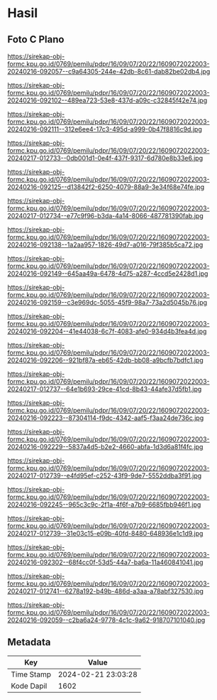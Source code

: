 # Hasil

## Foto C Plano

https://sirekap-obj-formc.kpu.go.id/0769/pemilu/pdpr/16/09/07/20/22/1609072022003-20240216-092057--c9a64305-244e-42db-8c61-dab82be02db4.jpg

https://sirekap-obj-formc.kpu.go.id/0769/pemilu/pdpr/16/09/07/20/22/1609072022003-20240216-092102--489ea723-53e8-437d-a09c-c32845f42e74.jpg

https://sirekap-obj-formc.kpu.go.id/0769/pemilu/pdpr/16/09/07/20/22/1609072022003-20240216-092111--312e6ee4-17c3-495d-a999-0b47f8816c9d.jpg

https://sirekap-obj-formc.kpu.go.id/0769/pemilu/pdpr/16/09/07/20/22/1609072022003-20240217-012733--0db001d1-0e4f-437f-9317-6d780e8b33e6.jpg

https://sirekap-obj-formc.kpu.go.id/0769/pemilu/pdpr/16/09/07/20/22/1609072022003-20240216-092125--d13842f2-6250-4079-88a9-3e34f68e74fe.jpg

https://sirekap-obj-formc.kpu.go.id/0769/pemilu/pdpr/16/09/07/20/22/1609072022003-20240217-012734--e77c9f96-b3da-4a14-8066-487781390fab.jpg

https://sirekap-obj-formc.kpu.go.id/0769/pemilu/pdpr/16/09/07/20/22/1609072022003-20240216-092138--1a2aa957-1826-49d7-a016-79f385b5ca72.jpg

https://sirekap-obj-formc.kpu.go.id/0769/pemilu/pdpr/16/09/07/20/22/1609072022003-20240216-092149--645aa49a-6478-4d75-a287-4ccd5e2428d1.jpg

https://sirekap-obj-formc.kpu.go.id/0769/pemilu/pdpr/16/09/07/20/22/1609072022003-20240216-092159--c3e969dc-5055-45f9-98a7-73a2d5045b76.jpg

https://sirekap-obj-formc.kpu.go.id/0769/pemilu/pdpr/16/09/07/20/22/1609072022003-20240216-092204--41e44038-6c7f-4083-afe0-934d4b3fea4d.jpg

https://sirekap-obj-formc.kpu.go.id/0769/pemilu/pdpr/16/09/07/20/22/1609072022003-20240216-092206--921bf87a-eb65-42db-bb08-a9bcfb7bdfc1.jpg

https://sirekap-obj-formc.kpu.go.id/0769/pemilu/pdpr/16/09/07/20/22/1609072022003-20240217-012737--64e1b693-29ce-41cd-8b43-44afe37d5fb1.jpg

https://sirekap-obj-formc.kpu.go.id/0769/pemilu/pdpr/16/09/07/20/22/1609072022003-20240216-092223--87304114-f9dc-4342-aaf5-f3aa24de736c.jpg

https://sirekap-obj-formc.kpu.go.id/0769/pemilu/pdpr/16/09/07/20/22/1609072022003-20240216-092229--5837a4d5-b2e2-4660-abfa-1d3d6a81f4fc.jpg

https://sirekap-obj-formc.kpu.go.id/0769/pemilu/pdpr/16/09/07/20/22/1609072022003-20240217-012739--e4fd95ef-c252-43f9-9de7-5552ddba3f91.jpg

https://sirekap-obj-formc.kpu.go.id/0769/pemilu/pdpr/16/09/07/20/22/1609072022003-20240216-092245--965c3c9c-2f1a-4f6f-a7b9-6685fbb946f1.jpg

https://sirekap-obj-formc.kpu.go.id/0769/pemilu/pdpr/16/09/07/20/22/1609072022003-20240217-012739--31e03c15-e09b-40fd-8480-648936e1c1d9.jpg

https://sirekap-obj-formc.kpu.go.id/0769/pemilu/pdpr/16/09/07/20/22/1609072022003-20240216-092302--68f4cc0f-53d5-44a7-ba6a-11a460841041.jpg

https://sirekap-obj-formc.kpu.go.id/0769/pemilu/pdpr/16/09/07/20/22/1609072022003-20240217-012741--6278a192-b49b-486d-a3aa-a78abf327530.jpg

https://sirekap-obj-formc.kpu.go.id/0769/pemilu/pdpr/16/09/07/20/22/1609072022003-20240216-092059--c2ba6a24-9778-4c1c-9a62-918707101040.jpg


## Metadata

| Key        | Value               |
| ---------- | ------------------- |
| Time Stamp | 2024-02-21 23:03:28 |
| Kode Dapil | 1602                |



